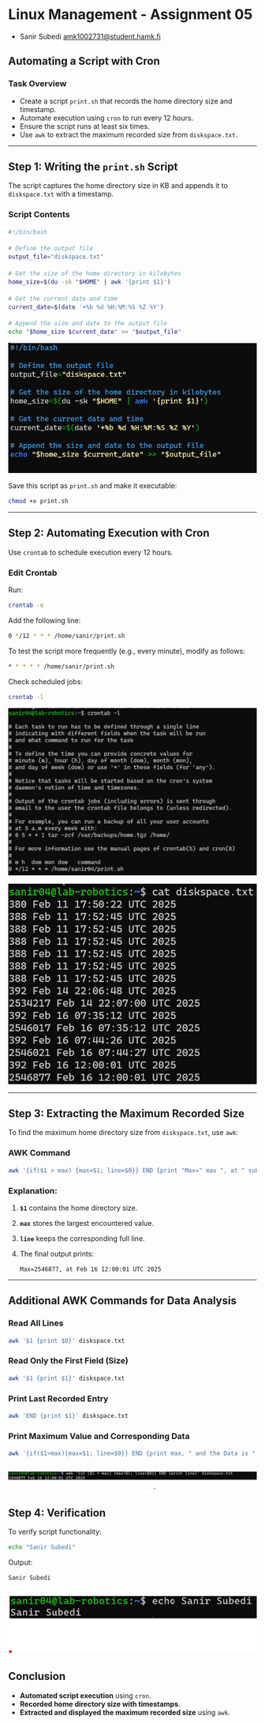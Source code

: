 # Linux Management - Assignment 05

- Sanir Subedi amk1002731@student.hamk.fi

## Automating a Script with Cron

### Task Overview
- Create a script `print.sh` that records the home directory size and timestamp.
- Automate execution using `cron` to run every 12 hours.
- Ensure the script runs at least six times.
- Use `awk` to extract the maximum recorded size from `diskspace.txt`.

---

## Step 1: Writing the `print.sh` Script
The script captures the home directory size in KB and appends it to `diskspace.txt` with a timestamp.

### **Script Contents**
```bash
#!/bin/bash

# Define the output file
output_file="diskspace.txt"

# Get the size of the home directory in kilobytes
home_size=$(du -sk "$HOME" | awk '{print $1}')

# Get the current date and time
current_date=$(date '+%b %d %H:%M:%S %Z %Y')

# Append the size and date to the output file
echo "$home_size $current_date" >> "$output_file"

```
![](image/scripting.png)  


Save this script as `print.sh` and make it executable:

```bash
chmod +x print.sh
```

---

## Step 2: Automating Execution with Cron
Use `crontab` to schedule execution every 12 hours.

### **Edit Crontab**
Run:
```bash
crontab -e
```
Add the following line:
```bash
0 */12 * * * /home/sanir/print.sh
```
To test the script more frequently (e.g., every minute), modify as follows:

```bash
* * * * * /home/sanir/print.sh
```
Check scheduled jobs:
```bash
crontab -l
```
![](image/corntab%20-l.png)

![](image/cat%20diskspace.txt%20.png)

---

## Step 3: Extracting the Maximum Recorded Size
To find the maximum home directory size from `diskspace.txt`, use `awk`:

### **AWK Command**
```bash
awk '{if($1 > max) {max=$1; line=$0}} END {print "Max=" max ", at " substr(line, index(line, $2))}' diskspace.txt
```

### **Explanation:**
1. **`$1`** contains the home directory size.
2. **`max`** stores the largest encountered value.
3. **`line`** keeps the corresponding full line.

4. The final output prints:
   ```
   Max=2546877, at Feb 16 12:00:01 UTC 2025
   ```

---

## Additional AWK Commands for Data Analysis

### **Read All Lines**
```bash
awk '$1 {print $0}' diskspace.txt
```

### **Read Only the First Field (Size)**
```bash
awk '$1 {print $1}' diskspace.txt
```

### **Print Last Recorded Entry**
```bash
awk 'END {print $1}' diskspace.txt
```

### **Print Maximum Value and Corresponding Data**
```bash
awk '{if($1>max){max=$1; line=$0}} END {print max, " and the Data is ", line }' diskspace.txt
```
![](image/awk%20.png)
---

## Step 4: Verification
To verify script functionality:
```bash
echo "Sanir Subedi"
```
Output:
```bash
Sanir Subedi
```
![](image/echo%20.png)
---

## Conclusion
- **Automated script execution** using `cron`.
- **Recorded home directory size with timestamps**.
- **Extracted and displayed the maximum recorded size** using `awk`.


